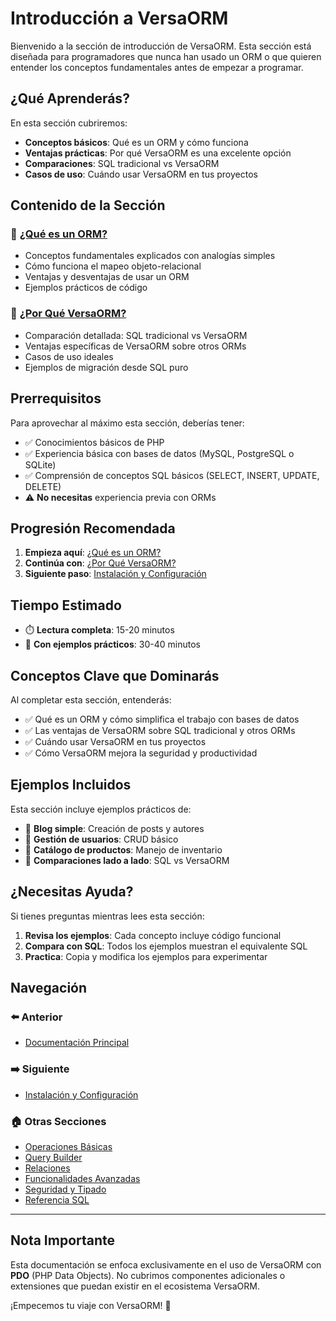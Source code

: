 # Introducción a VersaORM

Bienvenido a la sección de introducción de VersaORM. Esta sección está diseñada para programadores que nunca han usado un ORM o que quieren entender los conceptos fundamentales antes de empezar a programar.

## ¿Qué Aprenderás?

En esta sección cubriremos:

- **Conceptos básicos**: Qué es un ORM y cómo funciona
- **Ventajas prácticas**: Por qué VersaORM es una excelente opción
- **Comparaciones**: SQL tradicional vs VersaORM
- **Casos de uso**: Cuándo usar VersaORM en tus proyectos

## Contenido de la Sección

### 📖 [¿Qué es un ORM?](que-es-orm.md)
- Conceptos fundamentales explicados con analogías simples
- Cómo funciona el mapeo objeto-relacional
- Ventajas y desventajas de usar un ORM
- Ejemplos prácticos de código

### 🚀 [¿Por Qué VersaORM?](por-que-versaorm.md)
- Comparación detallada: SQL tradicional vs VersaORM
- Ventajas específicas de VersaORM sobre otros ORMs
- Casos de uso ideales
- Ejemplos de migración desde SQL puro

## Prerrequisitos

Para aprovechar al máximo esta sección, deberías tener:

- ✅ Conocimientos básicos de PHP
- ✅ Experiencia básica con bases de datos (MySQL, PostgreSQL o SQLite)
- ✅ Comprensión de conceptos SQL básicos (SELECT, INSERT, UPDATE, DELETE)
- ⚠️ **No necesitas** experiencia previa con ORMs

## Progresión Recomendada

1. **Empieza aquí**: [¿Qué es un ORM?](que-es-orm.md)
2. **Continúa con**: [¿Por Qué VersaORM?](por-que-versaorm.md)
3. **Siguiente paso**: [Instalación y Configuración](../02-instalacion/README.md)

## Tiempo Estimado

- ⏱️ **Lectura completa**: 15-20 minutos
- 🧪 **Con ejemplos prácticos**: 30-40 minutos

## Conceptos Clave que Dominarás

Al completar esta sección, entenderás:

- ✅ Qué es un ORM y cómo simplifica el trabajo con bases de datos
- ✅ Las ventajas de VersaORM sobre SQL tradicional y otros ORMs
- ✅ Cuándo usar VersaORM en tus proyectos
- ✅ Cómo VersaORM mejora la seguridad y productividad

## Ejemplos Incluidos

Esta sección incluye ejemplos prácticos de:

- 📝 **Blog simple**: Creación de posts y autores
- 👥 **Gestión de usuarios**: CRUD básico
- 🛒 **Catálogo de productos**: Manejo de inventario
- 🔄 **Comparaciones lado a lado**: SQL vs VersaORM

## ¿Necesitas Ayuda?

Si tienes preguntas mientras lees esta sección:

1. **Revisa los ejemplos**: Cada concepto incluye código funcional
2. **Compara con SQL**: Todos los ejemplos muestran el equivalente SQL
3. **Practica**: Copia y modifica los ejemplos para experimentar

## Navegación

### ⬅️ Anterior
- [Documentación Principal](../README.md)

### ➡️ Siguiente
- [Instalación y Configuración](../02-instalacion/README.md)

### 🏠 Otras Secciones
- [Operaciones Básicas](../03-basico/README.md)
- [Query Builder](../04-query-builder/README.md)
- [Relaciones](../05-relaciones/README.md)
- [Funcionalidades Avanzadas](../06-avanzado/README.md)
- [Seguridad y Tipado](../07-seguridad-tipado/README.md)
- [Referencia SQL](../08-referencia-sql/README.md)

---

## Nota Importante

Esta documentación se enfoca exclusivamente en el uso de VersaORM con **PDO** (PHP Data Objects). No cubrimos componentes adicionales o extensiones que puedan existir en el ecosistema VersaORM.

¡Empecemos tu viaje con VersaORM! 🚀
